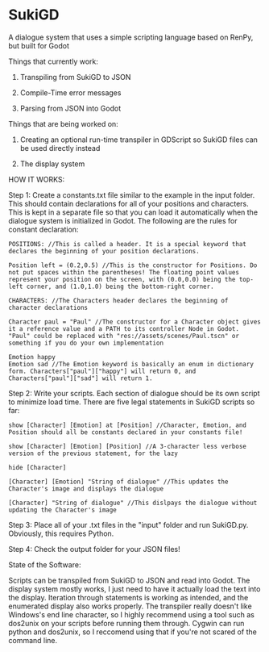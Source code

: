 # SukiGD
A dialogue system that uses a simple scripting language based on RenPy, but built for Godot

Things that currently work:

  1. Transpiling from SukiGD to JSON

  2. Compile-Time error messages
  
  3. Parsing from JSON into Godot
  
Things that are being worked on:
  
  1. Creating an optional run-time transpiler in GDScript so SukiGD files can be used directly instead
  
  2. The display system
  
HOW IT WORKS:

Step 1: Create a constants.txt file similar to the example in the input folder. This should contain declarations for all of your positions and characters. This is kept in a separate file so that you can load it automatically when the dialogue system is initialized in Godot. The following are the rules for constant declaration:
```
POSITIONS: //This is called a header. It is a special keyword that declares the beginning of your position declarations.

Position left = (0.2,0.5) //This is the constructor for Positions. Do not put spaces within the parentheses! The floating point values represent your position on the screen, with (0.0,0.0) being the top-left corner, and (1.0,1.0) being the bottom-right corner.

CHARACTERS: //The Characters header declares the beginning of character declarations

Character paul = "Paul" //The constructor for a Character object gives it a reference value and a PATH to its controller Node in Godot. "Paul" could be replaced with "res://assets/scenes/Paul.tscn" or something if you do your own implementation

Emotion happy
Emotion sad //The Emotion keyword is basically an enum in dictionary form. Characters["paul"]["happy"] will return 0, and Characters["paul"]["sad"] will return 1.
```

Step 2: Write your scripts. Each section of dialogue should be its own script to minimize load time. There are five legal statements in SukiGD scripts so far:
```
show [Character] [Emotion] at [Position] //Character, Emotion, and Position should all be constants declared in your constants file!

show [Character] [Emotion] [Position] //A 3-character less verbose version of the previous statement, for the lazy

hide [Character]

[Character] [Emotion] "String of dialogue" //This updates the Character's image and displays the dialogue

[Character] "String of dialogue" //This dislpays the dialogue without updating the Character's image
```
Step 3: Place all of your .txt files in the "input" folder and run SukiGD.py. Obviously, this requires Python.

Step 4: Check the output folder for your JSON files!
  
State of the Software:

Scripts can be transpiled from SukiGD to JSON and read into Godot. The display system mostly works, I just need to have it actually load the text into the display. Iteration through statements is working as intended, and the enumerated display also works properly. The transpiler really doesn't like Windows's end line character, so I highly recommend using a tool such as dos2unix on your scripts before running them through. Cygwin can run python and dos2unix, so I reccomend using that if you're not scared of the command line.
